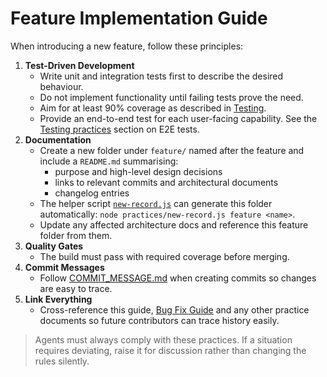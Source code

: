 # Feature Implementation Guide

When introducing a new feature, follow these principles:

1. **Test-Driven Development**
   - Write unit and integration tests first to describe the desired behaviour.
   - Do not implement functionality until failing tests prove the need.
   - Aim for at least 90% coverage as described in [Testing](TESTING.md).
   - Provide an end-to-end test for each user-facing capability. See the
     [Testing practices](TESTING.md) section on E2E tests.
2. **Documentation**
   - Create a new folder under `feature/` named after the feature and include a `README.md` summarising:
     - purpose and high-level design decisions
     - links to relevant commits and architectural documents
     - changelog entries
   - The helper script [`new-record.js`](new-record.js) can generate this folder automatically: `node practices/new-record.js feature <name>`.
   - Update any affected architecture docs and reference this feature folder from them.
3. **Quality Gates**
   - The build must pass with required coverage before merging.
4. **Commit Messages**
   - Follow [COMMIT_MESSAGE.md](COMMIT_MESSAGE.md) when creating commits so changes are easy to trace.
5. **Link Everything**
   - Cross-reference this guide, [Bug Fix Guide](BUGFIX.md) and any other practice documents so future contributors can trace history easily.

> Agents must always comply with these practices. If a situation requires deviating, raise it for discussion rather than changing the rules silently.
